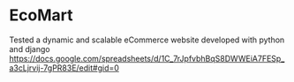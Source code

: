 # EcoMart
Tested a dynamic and scalable eCommerce website developed with python and django
https://docs.google.com/spreadsheets/d/1C_7rJpfvbhBqS8DWWEiA7FESp_a3cLjrvij-7gPR83E/edit#gid=0
